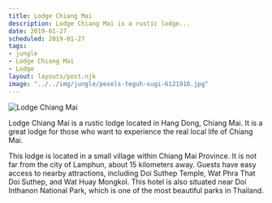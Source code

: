 ```yaml
---
title: Lodge Chiang Mai
description: Lodge Chiang Mai is a rustic lodge...
date: 2019-01-27
scheduled: 2019-01-27
tags:
- jungle
- Lodge Chiang Mai
- Lodge
layout: layouts/post.njk
image: "../../img/jungle/pexels-teguh-sugi-6121916.jpg"
---
```


![Lodge Chiang Mai](../../img/jungle/pexels-teguh-sugi-6121916.jpg)

Lodge Chiang Mai is a rustic lodge located in Hang Dong, Chiang Mai. It is a great lodge for those who want to experience the real local life of Chiang Mai.

This lodge is located in a small village within Chiang Mai Province. It is not far from the city of Lamphun, about 15 kilometers away. Guests have easy access to nearby attractions, including Doi Suthep Temple, Wat Phra That Doi Suthep, and Wat Huay Mongkol. This hotel is also situated near Doi Inthanon National Park, which is one of the most beautiful parks in Thailand.